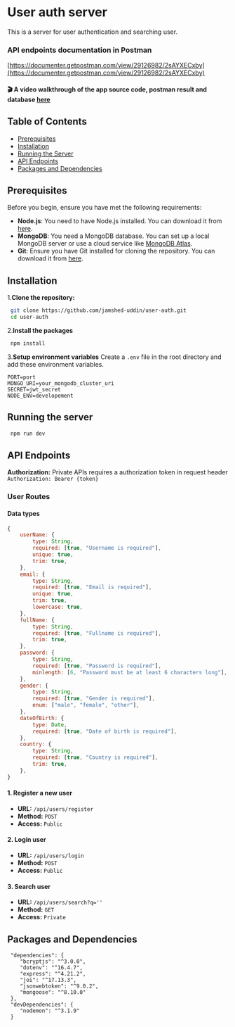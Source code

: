 # User auth server

This is a server for user authentication and searching user.

### API endpoints documentation in Postman

[https://documenter.getpostman.com/view/29126982/2sAYXECxby](https://documenter.getpostman.com/view/29126982/2sAYXECxby)

#### 🎬 A video walkthrough of the app source code, postman result and database [here](https://drive.google.com/file/d/1WZ8UbjxK6iRrZ3hxMpoghbGJ9BpuxQAA/view?usp=drive_link)

## Table of Contents

- [Prerequisites](#prerequisites)
- [Installation](#installation)
- [Running the Server](#running-the-server)
- [API Endpoints](#api-endpoints)
- [Packages and Dependencies](#packages-and-dependencies)

## Prerequisites

Before you begin, ensure you have met the following requirements:

- **Node.js**: You need to have Node.js installed. You can download it from [here](https://nodejs.org/).
- **MongoDB**: You need a MongoDB database. You can set up a local MongoDB server or use a cloud service like [MongoDB Atlas](https://www.mongodb.com/cloud/atlas).
- **Git**: Ensure you have Git installed for cloning the repository. You can download it from [here](https://git-scm.com/).

## Installation

1.**Clone the repository:**

```bash
 git clone https://github.com/jamshed-uddin/user-auth.git
 cd user-auth
```

2.**Install the packages**

```bash
 npm install
```

3.**Setup environment variables**
Create a `.env` file in the root directory and add these environment variables.

```env
PORT=port
MONGO_URI=your_mongodb_cluster_uri
SECRET=jwt_secret
NODE_ENV=developement
```

## Running the server

```bash
 npm run dev
```

## API Endpoints

**Authorization:** Private APIs requires a authorization token in request header
`Authorization: Bearer {token}`

### User Routes

#### Data types

```javascript
{
    userName: {
        type: String,
        required: [true, "Username is required"],
        unique: true,
        trim: true,
    },
    email: {
        type: String,
        required: [true, "Email is required"],
        unique: true,
        trim: true,
        lowercase: true,
    },
    fullName: {
        type: String,
        required: [true, "Fullname is required"],
        trim: true,
    },
    password: {
        type: String,
        required: [true, "Password is required"],
        minlength: [6, "Password must be at least 6 characters long"],
    },
    gender: {
        type: String,
        required: [true, "Gender is required"],
        enum: ["male", "female", "other"],
    },
    dateOfBirth: {
        type: Date,
        required: [true, "Date of birth is required"],
    },
    country: {
        type: String,
        required: [true, "Country is required"],
        trim: true,
    },
}
```

#### 1. Register a new user

- **URL:** `/api/users/register`
- **Method:** `POST`
- **Access:** `Public`

#### 2. Login user

- **URL:** `/api/users/login`
- **Method:** `POST`
- **Access:** `Public`

#### 3. Search user

- **URL:** `/api/users/search?q=''`
- **Method:** `GET`
- **Access:** `Private`

## Packages and Dependencies

```env
 "dependencies": {
    "bcryptjs": "^3.0.0",
    "dotenv": "^16.4.7",
    "express": "^4.21.2",
    "joi": "^17.13.3",
    "jsonwebtoken": "^9.0.2",
    "mongoose": "^8.10.0"
 },
 "devDependencies": {
    "nodemon": "^3.1.9"
 }
```
